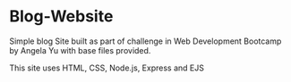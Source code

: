 # Blog-Website

Simple blog Site built as part of challenge in Web Development Bootcamp by Angela Yu with base files provided.

This site uses HTML, CSS, Node.js, Express and EJS